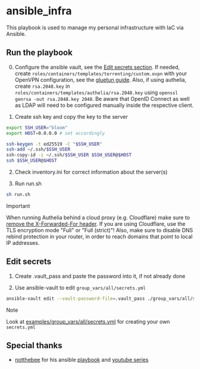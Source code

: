 # ansible_infra

This playbook is used to manage my personal infrastructure with IaC via Ansible.

## Run the playbook
0. Configure the ansible vault, see the [Edit secrets section](#edit-secrets).
If needed, create `roles/containers/templates/torrenting/custom.ovpn` with your OpenVPN configuration, see the [gluetun guide](https://github.com/qdm12/gluetun-wiki/blob/main/setup/openvpn-configuration-file.md).
Also, if using authelia, create `rsa.2048.key` in `roles/containers/templates/authelia/rsa.2048.key` using `openssl genrsa -out rsa.2048.key 2048`.
Be aware that OpenID Connect as well as LDAP will need to be configured manually inside the respective client.


1. Create ssh key and copy the key to the server
```bash
export SSH_USER="bloom"
export HOST=0.0.0.0 # set accordingly

ssh-keygen -t ed25519 -C "$SSH_USER"
ssh-add ~/.ssh/$SSH_USER
ssh-copy-id -i ~/.ssh/$SSH_USER $SSH_USER@$HOST
ssh $SSH_USER@$HOST
```

2. Check inventory.ini for correct information about the server(s)

3. Run run.sh
```bash
sh run.sh
```

> [!IMPORTANT]
> When running Authelia behind a cloud proxy (e.g. Cloudflare) make sure to [remove the X-Forwarded-For header](https://www.authelia.com/integration/proxies/forwarded-headers/).
> If you are using Cloudflare, use the TLS encryption mode "Full" or "Full (strict)"!
> Also, make sure to disable DNS rebind protection in your router, in order to reach domains that point to local IP addresses.

## Edit secrets

1. Create .vault_pass and paste the password into it, if not already done


2. Use ansible-vault to edit `group_vars/all/secrets.yml`
```bash
ansible-vault edit --vault-password-file=.vault_pass ./group_vars/all/secrets.yml
```

> [!NOTE]
> Look at [examples/group_vars/all/secrets.yml](https://github.com/blccming/ansible_infra/blob/master/examples/group_vars/all/secrets.yml) for creating your own `secrets.yml`

## Special thanks

- [notthebee](https://github.com/notthebee) for his ansible [playbook](https://github.com/notthebee/infra) and [youtube series](https://yewtu.be/playlist?list=PLkxWXio1KmRoZd88WbrnSnQM5MJY5PjH2)
